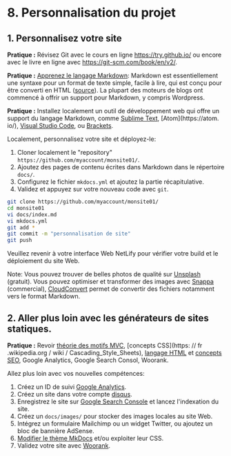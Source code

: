 # 8. Personnalisation du projet

## 1. Personnalisez votre site

**Pratique :** Révisez Git avec le cours en ligne https://try.github.io/ ou encore avec le livre en ligne avec https://git-scm.com/book/en/v2/.

**Pratique :** [Apprenez le langage Markdown](https://www.markdowntutorial.com/): Markdown est essentiellement une syntaxe pour un format de texte simple, facile à lire, qui est conçu pour être converti en HTML ([source](https://www.oreilly.com/ideas/static-site-generators)). La plupart des moteurs de blogs ont commencé à offrir un support pour Markdown, y compris Wordpress.

**Pratique :** Installez localement un outil de développement web qui offre un support du langage Markdown, comme [Sublime Text](http://www.sublimetext.com/), [Atom](https://atom. io/), [Visual Studio Code](https://code.visualstudio.com/), ou [Brackets](http://brackets.io/).

Localement, personnalisez votre site et déployez-le:

1. Cloner localement le "repository" `https://github.com/myaccount/monsite01/`.
2. Ajoutez des pages de contenu écrites dans Markdown dans le répertoire `docs/`.
3. Configurez le fichier `mkdocs.yml` et ajoutez la partie récapitulative.
4. Validez et appuyez sur votre nouveau code avec `git`.

```bash
git clone https://github.com/myaccount/monsite01/
cd monsite01
vi docs/index.md
vi mkdocs.yml
git add *
git commit -m "personnalisation de site"
git push
```

Veuillez revenir à votre interface Web NetLify pour vérifier votre build et le déploiement du site Web.

Note: Vous pouvez trouver de belles photos de qualité sur [Unsplash](https://unsplash.com/) (gratuit). Vous pouvez optimiser et transformer des images avec [Snappa](https://snappa.com/) (commercial), [CloudConvert](https://cloudconvert.com/) permet de convertir des fichiers notamment vers le format Markdown.

## 2. Aller plus loin avec les générateurs de sites statiques.

**Pratique :** Revoir [théorie des motifs MVC](https://en.wikipedia.org/wiki/Model%E2%80%93view%E2%80%93controller), [concepts CSS](https: // fr .wikipedia.org / wiki / Cascading_Style_Sheets), [langage HTML](https://en.wikipedia.org/wiki/HTML) et [concepts SEO](https://en.wikipedia.org/wiki/Search_engine_optimization), Google Analytics, Google Search Consol, Woorank.

Allez plus loin avec vos nouvelles compétences:

1. Créez un ID de suivi [Google Analytics](https://analytics.google.com/).
2. Créez un site dans votre compte [disqus](https://disqus.com/admin/).
3. Enregistrez le site sur [Google Search Console](https://www.google.com/webmasters/tools/home?hl=fr&pli=1) et lancez l'indexation du site.
4. Créez un `docs/images/` pour stocker des images locales au site Web.
5. Intégrez un formulaire Mailchimp ou un widget Twitter, ou ajoutez un bloc de bannière AdSense.
6. [Modifier le thème MkDocs](https://github.com/mkdocs/mkdocs/wiki/MkDocs-Themes) et/ou exploiter leur CSS.
7. Validez votre site avec [Woorank](https://www.woorank.com/).
